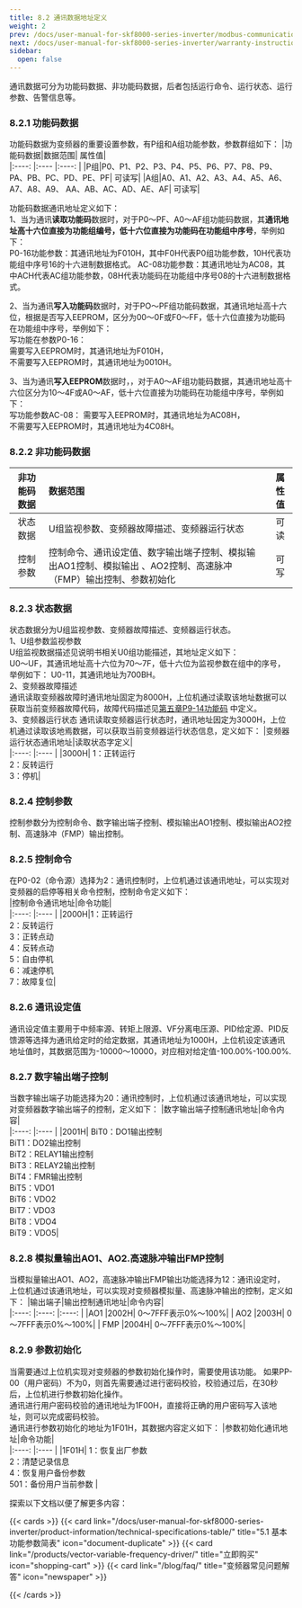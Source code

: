 ```yaml
---
title: 8.2 通讯数据地址定义
weight: 2
prev: /docs/user-manual-for-skf8000-series-inverter/modbus-communication-protocol/agreement-content/
next: /docs/user-manual-for-skf8000-series-inverter/warranty-instructions/
sidebar:
  open: false
---
```



通讯数据可分为功能码数据、非功能码数据，后者包括运行命令、运行状态、运行参数、告警信息等。
### 8.2.1 功能码数据
功能码数据为变频器的重要设置参数，有P组和A组功能参数，参数群组如下：
 |功能码数据|数据范围| 属性值|                    
 |:----: |:----  |:----: |
 |P组|P0、P1、P2、P3、P4、P5、P6、P7、P8、P9、PA、PB、PC、PD、PE、PF| 可读写| 
 |A组|A0、A1、A2、A3、A4、A5、A6、A7、A8、A9、 AA、AB、AC、AD、AE、AF| 可读写| 
 

功能码数据通讯地址定义如下：   
1、当为通讯**读取功能码**数据时，对于P0～PF、A0～AF组功能码数据，其**通讯地址高十六位直接为功能组编号，低十六位直接为功能码在功能组中序号**，举例如下：  
P0-16功能参数：其通讯地址为F010H，其中F0H代表P0组功能参数，10H代表功能组中序号16的十六进制数据格式。
AC-08功能参数：其通讯地址为AC08，其中ACH代表AC组功能参数，08H代表功能码在功能组中序号08的十六进制数据格式。
  
2、当为通讯**写入功能码**数据时，对于PO～PF组功能码数据，其通讯地址高十六位，根据是否写入EEPROM，区分为00～0F或F0～FF，低十六位直接为功能码在功能组中序号，举例如下：   
写功能在参数P0-16：  
需要写入EEPROM时，其通讯地址为F010H，  
不需要写入EEPROM时，其通讯地址为0010H。    

3、当为通讯**写入EEPROM**数据时，，对于A0～AF组功能码数据，其通讯地址高十六位区分为10～4F或A0～AF，低十六位直接为功能码在功能组中序号，举例如下：    
写功能参数AC-08：
需要写入EEPROM时，其通讯地址为AC08H，  
不需要写入EEPROM时，其通讯地址为4C08H。
### 8.2.2 非功能码数据
 |非功能码数据|数据范围| 属性值|                    
 |:----: |:----  |:----: |
 |状态数据|U组监视参数、变频器故障描述、变频器运行状态| 可读| 
 |控制参数|控制命令、通讯设定值、数字输出端子控制、模拟输出AO1控制、模拟输出 、AO2控制、高速脉冲（FMP）输出控制、参数初始化| 可写| 
 

### 8.2.3 状态数据

状态数据分为U组监视参数、变频器故障描述、变频器运行状态。   
1、U组参数监视参数  
U组监视数据描述见说明书相关U0组功能描述，其地址定义如下：  
U0～UF，其通讯地址高十六位为70～7F，低十六位为监视参数在组中的序号，举例如下：   U0-11，其通讯地址为700BH。  
2、变频器故障描述  
通讯读取变频器故障时通讯地址固定为8000H，上位机通过读取该地址数据可以获取当前变频器故障代码，故障代码描述见[第五章P9-14功能码](/docs/user-manual-for-skf8000-series-inverter/functional-parameter-table/malfunction-and-protection/) 中定义。  
3、变频器运行状态
通讯读取变频器运行状态时，通讯地址因定为3000H，上位机通过读取该地焉数据，可以获取当前变频器运行状态信息，定义如下：
 |变频器运行状态通讯地址|读取状态字定义|                   
 |:----: |:----  | 
 |3000H| 1：正转运行</br> 2：反转运行</br> 3：停机|  


### 8.2.4 控制参数

控制参数分为控制命令、数字输出端子控制、模拟输出AO1控制、模拟输出AO2控制、高速脉冲（FMP）输出控制。
### 8.2.5 控制命令
在P0-02（命令源）选择为2：通讯控制时，上位机通过该通讯地址，可以实现对变频器的启停等相关命令控制，控制命令定义如下：  
 |控制命令通讯地址|命令功能|                   
 |:----: |:----  | 
 |2000H|1：正转运行 </br>2：反转运行 </br>3：正转点动 </br>4：反转点动 </br>5：自由停机 </br>6：减速停机 </br>7：故障复位|  

### 8.2.6 通讯设定值
通讯设定值主要用于中频率源、转矩上限源、VF分离电压源、PID给定源、PID反馈源等选择为通讯给定时的给定数据，其通讯地址为1000H，上位机设定该通讯地址值时，其数据范围为-10000～10000，对应相对给定值-100.00%-100.00%.
### 8.2.7 数字输出端子控制
当数字输出端子功能选择为20：通讯控制时，上位机通过该通讯地址，可以实现对变频器数字输出端子的控制，定义如下：
 |数字输出端子控制通讯地址|命令内容|                   
 |:----: |:----  | 
 |2001H| BiT0：DO1输出控制 </br>BiT1：DO2输出控制 </br>BiT2：RELAY1输出控制 </br>BiT3：RELAY2输出控制 </br>BiT4：FMR输出控制</br>BiT5：VDO1 </br>BiT6：VDO2 </br>BiT7：VDO3 </br>BiT8：VDO4 </br>BiT9：VDO5|  

### 8.2.8 模拟量输出AO1、AO2.高速脉冲输出FMP控制
当模拟量输出AO1、AO2，高速脉冲输出FMP输出功能选择为12：通讯设定时，上位机通过该通讯地址，可以实现对变频器模拟量、高速脉冲输出的控制，定义如下：
 |输出端子|输出控制通讯地址|命令内容|                   
 |:----: |:----: |:----:  | 
 |AO1 |2002H| 0～7FFF表示0%～100%| 
 | AO2 |2003H| 0～7FFF表示0%～100%| 
 | FMP |2004H| 0～7FFF表示0%～100%| 

### 8.2.9 参数初始化



当需要通过上位机实现对变频器的参数初始化操作时，需要使用该功能。
如果PP-00（用户密码）不为0，则首先需要通过进行密码校验，校验通过后，在30秒后，上位机进行参数初始化操作。  
通讯进行用户密码校验的通讯地址为1F00H，直接将正确的用户密码写入该地址，则可以完成密码校验。  
通讯进行参数初始化的地址为1F01H，其数据内容定义如下：
 |参数初始化通讯地址|命令功能|                   
 |:----: |:----  | 
 |1F01H| 1：恢复出厂参数 </br>2：清楚记录信息 </br>4：恢复用户备份参数 </br>501：备份用户当前参数 |   











探索以下文档以便了解更多内容：

<!--more-->

{{< cards >}}
  {{< card link="/docs/user-manual-for-skf8000-series-inverter/product-information/technical-specifications-table/" title="5.1 基本功能参数简表" icon="document-duplicate" >}}
 {{< card link="/products/vector-variable-frequency-driver/" title="立即购买" icon="shopping-cart" >}}
  {{< card link="/blog/faq/" title="变频器常见问题解答" icon="newspaper" >}}

{{< /cards >}}
